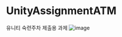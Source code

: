 # UnityAssignmentATM
 유니티 숙련주차 제출용 과제
![image](https://github.com/Leejungsuk96/UnityAssignmentATM/assets/114940193/e93e4191-dd43-4289-ac52-2b4b1ee24b5a)



